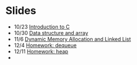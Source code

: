 # Slides

* 10/23 [Introduction to C](https://yuehhua.github.io/advanced-programming-2020/slides/introduction-to-c/)
* 10/30 [Data structure and array](https://yuehhua.github.io/advanced-programming-2020/slides/data-structure-and-array/)
* 11/6 [Dynamic Memory Allocation and Linked List](https://yuehhua.github.io/advanced-programming-2020/slides/dynamic-mem-alloc/)
* 12/4 [Homework: dequeue](https://yuehhua.github.io/advanced-programming-2020/slides/dequeue/)
* 12/11 [Homework: heap](https://yuehhua.github.io/advanced-programming-2020/slides/heap/)
* 